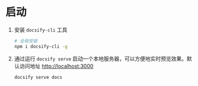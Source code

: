 # 启动

1. 安装 `docsify-cli` 工具

   ```bash
   # 全局安装
   npm i docsify-cli -g
   ```

2. 通过运行 `docsify serve` 启动一个本地服务器，可以方便地实时预览效果。默认访问地址 [http://localhost:3000](http://localhost:3000/)

   ```bash
   docsify serve docs
   ```

   

